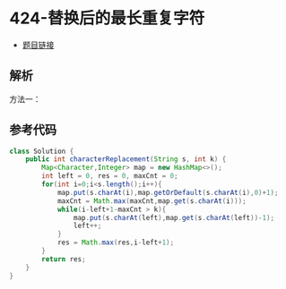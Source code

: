 # 424-替换后的最长重复字符

- [题目链接](https://leetcode.cn/problems/longest-repeating-character-replacement/)

## 解析

方法一：

## 参考代码
```Java
class Solution {
    public int characterReplacement(String s, int k) {
        Map<Character,Integer> map = new HashMap<>();
        int left = 0, res = 0, maxCnt = 0;
        for(int i=0;i<s.length();i++){
            map.put(s.charAt(i),map.getOrDefault(s.charAt(i),0)+1);
            maxCnt = Math.max(maxCnt,map.get(s.charAt(i)));
            while(i-left+1-maxCnt > k){
                map.put(s.charAt(left),map.get(s.charAt(left))-1);
                left++;
            }
            res = Math.max(res,i-left+1);
        }
        return res;
    }   
}
```
